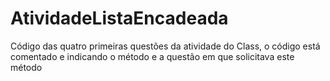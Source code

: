 # AtividadeListaEncadeada
Código das quatro primeiras questões da atividade do Class, o código está comentado e indicando o método e a questão em que solicitava este método
